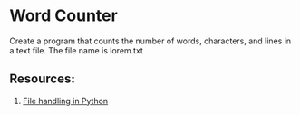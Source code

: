 # Word Counter

<p>Create a program that counts the number of words, characters, and lines in a text file. The file name is lorem.txt</p>

## Resources:

1. [File handling in Python](https://www.youtube.com/watch?v=Sx1Hjr67xO0)

